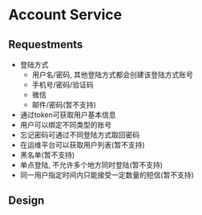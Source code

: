 # Account Service

## Requestments

- 登陆方式
    - 用户名/密码, 其他登陆方式都会创建该登陆方式账号
    - 手机号/密码/验证码
    - 微信
    - 邮件/密码(暂不支持)
- 通过token可获取用户基本信息
- 用户可以绑定不同类型的账号
- 忘记密码可通过不同登陆方式取回密码
- 在运维平台可以获取用户列表(暂不支持)
- 黑名单(暂不支持)
- 单点登陆, 不允许多个地方同时登陆(暂不支持)
- 同一用户指定时间内只能接受一定数量的短信(暂不支持)


## Design

